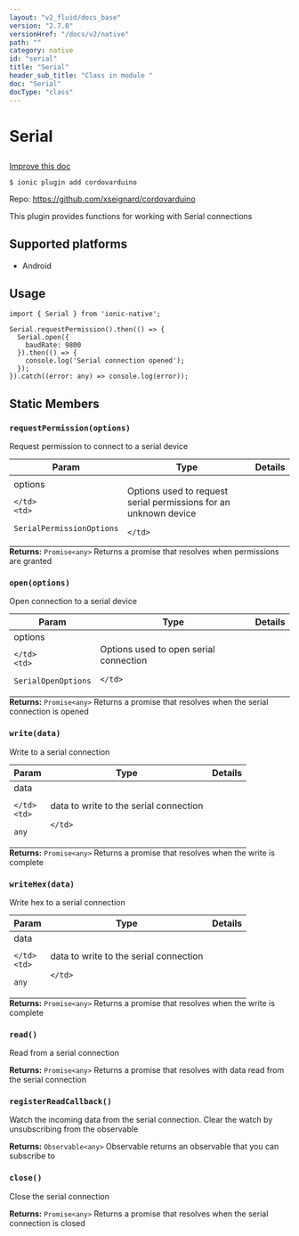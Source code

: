 ```yaml
---
layout: "v2_fluid/docs_base"
version: "2.7.0"
versionHref: "/docs/v2/native"
path: ""
category: native
id: "serial"
title: "Serial"
header_sub_title: "Class in module "
doc: "Serial"
docType: "class"
---
```








<h1 class="api-title">
  
  Serial
  

  

  </h1>

<a class="improve-v2-docs" href="http://github.com/driftyco/ionic-native/edit/master/src/plugins/serial.ts#L13">
  Improve this doc
</a>



<!-- decorators -->





<pre><code>$ ionic plugin add cordovarduino</code></pre>
<p>Repo:
  <a href="https://github.com/xseignard/cordovarduino">
    https://github.com/xseignard/cordovarduino
  </a>
</p>

<!-- description -->

<p>This plugin provides functions for working with Serial connections</p>


<!-- @platforms tag -->
<h2>Supported platforms</h2>

<ul>
  <li>Android</li>
</ul>

<!-- @platforms tag end -->


<!-- if doc.decorators -->

<!-- @usage tag -->

<h2>Usage</h2>

<pre><code>import { Serial } from &#39;ionic-native&#39;;

Serial.requestPermission().then(() =&gt; {
  Serial.open({
    baudRate: 9800
  }).then(() =&gt; {
    console.log(&#39;Serial connection opened&#39;);
  });
}).catch((error: any) =&gt; console.log(error));
</code></pre>




<!-- @property tags -->


<h2>Static Members</h2>

<div id="requestPermission"></div>
<h3><code>requestPermission(options)</code>
  
</h3>




Request permission to connect to a serial device



<table class="table param-table" style="margin:0;">
  <thead>
  <tr>
    <th>Param</th>
    <th>Type</th>
    <th>Details</th>
  </tr>
  </thead>
  <tbody>
  
  <tr>
    <td>
      options
      
      
    </td>
    <td>
      
<code>SerialPermissionOptions</code>
    </td>
    <td>
      <p>Options used to request serial permissions for an unknown device</p>

      
    </td>
  </tr>
  
  </tbody>
</table>





<div class="return-value" markdown="1">
  <i class="icon ion-arrow-return-left"></i>
  <b>Returns:</b> 
<code>Promise&lt;any&gt;</code> Returns a promise that resolves when permissions are granted
</div>



<div id="open"></div>
<h3><code>open(options)</code>
  
</h3>


Open connection to a serial device



<table class="table param-table" style="margin:0;">
  <thead>
  <tr>
    <th>Param</th>
    <th>Type</th>
    <th>Details</th>
  </tr>
  </thead>
  <tbody>
  
  <tr>
    <td>
      options
      
      
    </td>
    <td>
      
<code>SerialOpenOptions</code>
    </td>
    <td>
      <p>Options used to open serial connection</p>

      
    </td>
  </tr>
  
  </tbody>
</table>





<div class="return-value" markdown="1">
  <i class="icon ion-arrow-return-left"></i>
  <b>Returns:</b> 
<code>Promise&lt;any&gt;</code> Returns a promise that resolves when the serial connection is opened
</div>



<div id="write"></div>
<h3><code>write(data)</code>
  
</h3>


Write to a serial connection



<table class="table param-table" style="margin:0;">
  <thead>
  <tr>
    <th>Param</th>
    <th>Type</th>
    <th>Details</th>
  </tr>
  </thead>
  <tbody>
  
  <tr>
    <td>
      data
      
      
    </td>
    <td>
      
<code>any</code>
    </td>
    <td>
      <p>data to write to the serial connection</p>

      
    </td>
  </tr>
  
  </tbody>
</table>





<div class="return-value" markdown="1">
  <i class="icon ion-arrow-return-left"></i>
  <b>Returns:</b> 
<code>Promise&lt;any&gt;</code> Returns a promise that resolves when the write is complete
</div>



<div id="writeHex"></div>
<h3><code>writeHex(data)</code>
  
</h3>


Write hex to a serial connection



<table class="table param-table" style="margin:0;">
  <thead>
  <tr>
    <th>Param</th>
    <th>Type</th>
    <th>Details</th>
  </tr>
  </thead>
  <tbody>
  
  <tr>
    <td>
      data
      
      
    </td>
    <td>
      
<code>any</code>
    </td>
    <td>
      <p>data to write to the serial connection</p>

      
    </td>
  </tr>
  
  </tbody>
</table>





<div class="return-value" markdown="1">
  <i class="icon ion-arrow-return-left"></i>
  <b>Returns:</b> 
<code>Promise&lt;any&gt;</code> Returns a promise that resolves when the write is complete
</div>



<div id="read"></div>
<h3><code>read()</code>
  
</h3>


Read from a serial connection







<div class="return-value" markdown="1">
  <i class="icon ion-arrow-return-left"></i>
  <b>Returns:</b> 
<code>Promise&lt;any&gt;</code> Returns a promise that resolves with data read from the serial connection
</div>



<div id="registerReadCallback"></div>
<h3><code>registerReadCallback()</code>
  
</h3>




Watch the incoming data from the serial connection. Clear the watch by unsubscribing from the observable







<div class="return-value" markdown="1">
  <i class="icon ion-arrow-return-left"></i>
  <b>Returns:</b> 
<code>Observable&lt;any&gt;</code> Observable returns an observable that you can subscribe to
</div>



<div id="close"></div>
<h3><code>close()</code>
  
</h3>


Close the serial connection







<div class="return-value" markdown="1">
  <i class="icon ion-arrow-return-left"></i>
  <b>Returns:</b> 
<code>Promise&lt;any&gt;</code> Returns a promise that resolves when the serial connection is closed
</div>




<!-- methods on the class -->



<!-- other classes -->

<!-- end other classes -->

<!-- interfaces -->

<!-- end interfaces -->

<!-- related link --><!-- end content block -->


<!-- end body block -->

